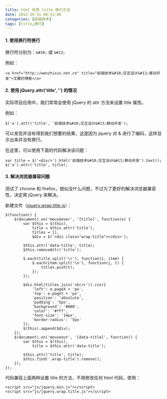 ```yaml
---
title: html 标签 title 换行方法
date: 2013-10-31 00:51:00
categories: [前端技术]
tags: [title,换行]
---
```


#### 1. 使用换行符换行

换行符分别为：```&#10;``` 或 ```&#13;```

例如：

    <a href="http://wenzhixin.net.cn" title="前端技术&#10;交互设计&#13;移动开发">文翼的博客</a>

#### 2. 使用 jQuery.attr('title', '') 的情况

实际项目应用中，我们常常会使用 jQuery 的 attr 方法来设置 title 属性。

例如：

    $('a').attr('title', '前端技术&#10;交互设计&#13;移动开发');

可以发现并没有得到我们想要的结果，这是因为 jquery 对 & 进行了编码，这样显示出来并没有换行。

在这里，可以使用下面的代码解决该问题：

    var title = $('<div/>').html('前端技术&#10;交互设计&#13;移动开发').text();
    $('a').attr('title', title);

#### 3. 解决浏览器兼容问题

测试了 chrome 和 firefox，貌似没什么问题，不过为了更好的解决浏览器兼容性，决定用 jQuery 来解决。

新建文件（[jquery.wrap.title.js](/2013/10/31/jquery.wrap.title.js)）：

    $(function() {
        $(document).on('mouseover', '[title]', function(e) {
            var $this = $(this),
                title = $this.attr('title'),
                titles = [],
                $div = $('<div class="wrap-title"></div>');

            $this.attr('data-title', title);
            $this.removeAttr('title');

            $.each(title.split('\r'), function(i, item) {
                $.each(item.split('\n'), function(j, t) {
                    titles.push(t);
                });
            });

            $div.html(titles.join('<br/>')).css({
                'left': e.pageX + 'px',
                'top': e.pageY + 'px',
                'position': 'absolute',
                'padding': '5px',
                'background': '#000',
                'color': '#fff',
                'font-size': '14px',
                'border-radius': '5px'
            });
            $(this).append($div);
        });
        $(document).on('mouseout', '[data-title]', function() {
            var $this = $(this),
                title = $this.attr('data-title');

            $this.attr('title', title);
            $this.find('.wrap-title').remove();
        });
    });

代码兼容上面两种设置 title 的方法，不用修改任何 html 代码，使用：

    <script src="js/jquery.min.js"></script>
    <script src="js/jquery.wrap.title.js"></script>
